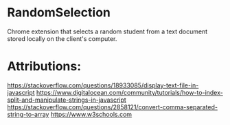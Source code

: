 # RandomSelection
Chrome extension that selects a random student from a text document stored locally on the client's computer. 

# Attributions:

https://stackoverflow.com/questions/18933085/display-text-file-in-javascript
https://www.digitalocean.com/community/tutorials/how-to-index-split-and-manipulate-strings-in-javascript
https://stackoverflow.com/questions/2858121/convert-comma-separated-string-to-array
https://www.w3schools.com 

